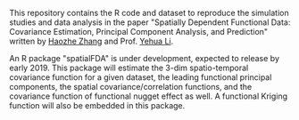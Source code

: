 This repository contains the R code and dataset to reproduce the simulation studies and data analysis in the paper "Spatially Dependent Functional Data: Covariance Estimation, Principal Component Analysis, and Prediction" written by [Haozhe Zhang](https://haozhestat.github.io) and Prof. [Yehua Li](https://sites.google.com/a/ucr.edu/yehuali).

An R package "spatialFDA" is under development, expected to release by early 2019. This package will estimate the 3-dim spatio-temporal covariance function for a given dataset, the leading functional principal components, the spatial covariance/correlation functions, and the covariance function of functional nugget effect as well. A functional Kriging function will also be embedded in this package.  
